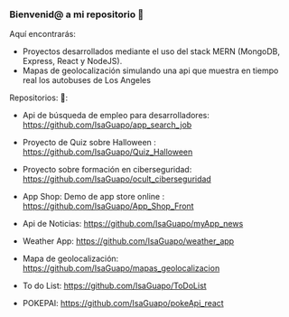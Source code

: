 ### Bienvenid@ a mi repositorio 👋

<!--
**IsaGuapo/IsaGuapo** is a ✨ _special_ ✨ repository because its `README.md` (this file) appears on your GitHub profile.

Here are some ideas to get you started:

- 🔭 I’m currently working on ...
- 🌱 I’m currently learning ...
- 👯 I’m looking to collaborate on ...
- 🤔 I’m looking for help with ...
- 💬 Ask me about ...
- 📫 How to reach me: ...
- 😄 Pronouns: ...
- ⚡ Fun fact: ...
-->

Aquí encontrarás:

* Proyectos desarrollados mediante el uso del stack MERN (MongoDB, Express, React y NodeJS).
* Mapas de geolocalización simulando una api que muestra en tiempo real los autobuses de Los Angeles

Repositorios:
 👯:
  * Api de búsqueda de empleo para desarrolladores: https://github.com/IsaGuapo/app_search_job
  * Proyecto de Quiz sobre Halloween : https://github.com/IsaGuapo/Quiz_Halloween
  * Proyecto sobre formación en ciberseguridad: https://github.com/IsaGuapo/ocult_ciberseguridad
  
  * App Shop: Demo de app store online : https://github.com/IsaGuapo/App_Shop_Front
  * Api de Noticias: https://github.com/IsaGuapo/myApp_news
  * Weather App: https://github.com/IsaGuapo/weather_app
  * Mapa de geolocalización: https://github.com/IsaGuapo/mapas_geolocalizacion
  * To do List: https://github.com/IsaGuapo/ToDoList
  * POKEPAI: https://github.com/IsaGuapo/pokeApi_react
  
  

